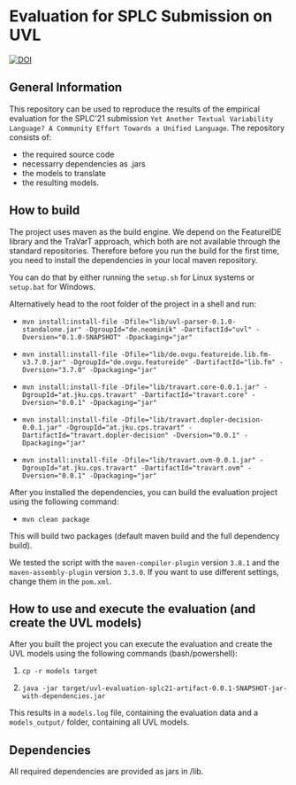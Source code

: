 # Evaluation for SPLC Submission on UVL


[![DOI](https://zenodo.org/badge/377859642.svg)](https://zenodo.org/badge/latestdoi/377859642)


## General Information
This repository can be used to reproduce the results of the empirical evaluation for the SPLC'21 submission `Yet Another Textual Variability Language?
A Community Effort Towards a Unified Language`. The repository consists of:
* the required source code
* necessarry dependencies as .jars 
* the models to translate 
* the resulting models. 

## How to build

The project uses maven as the build engine. We depend on the FeatureIDE library and the TraVarT approach, which both are not available through the standard repositories. Therefore before you run the build for the first time, you need to install the dependencies in your local maven repository. 

You can do that by either running the `setup.sh` for Linux systems or `setup.bat` for Windows. 

Alternatively head to the root folder of the project in a shell and run:

* `mvn install:install-file -Dfile="lib/uvl-parser-0.1.0-standalone.jar" -DgroupId="de.neominik" -DartifactId="uvl" -Dversion="0.1.0-SNAPSHOT" -Dpackaging="jar"`

* `mvn install:install-file -Dfile="lib/de.ovgu.featureide.lib.fm-v3.7.0.jar" -DgroupId="de.ovgu.featureide" -DartifactId="lib.fm" -Dversion="3.7.0" -Dpackaging="jar"`
 
* `mvn install:install-file -Dfile="lib/travart.core-0.0.1.jar" -DgroupId="at.jku.cps.travart" -DartifactId="travart.core" -Dversion="0.0.1" -Dpackaging="jar"`

* `mvn install:install-file -Dfile="lib/travart.dopler-decision-0.0.1.jar" -DgroupId="at.jku.cps.travart" -DartifactId="travart.dopler-decision" -Dversion="0.0.1" -Dpackaging="jar"`

* `mvn install:install-file -Dfile="lib/travart.ovm-0.0.1.jar" -DgroupId="at.jku.cps.travart" -DartifactId="travart.ovm" -Dversion="0.0.1" -Dpackaging="jar"`

After you installed the dependencies, you can build the evaluation project using the following command:

* `mvn clean package`

This will build two packages (default maven build and the full dependency build).

We tested the script with the `maven-compiler-plugin` version `3.8.1` and the `maven-assembly-plugin` version `3.3.0`. If you want to use different settings, change them in the `pom.xml`.


## How to use and execute the evaluation (and create the UVL models)

After you built the project you can execute the evaluation and create the UVL models using the following commands (bash/powershell):

1. `cp -r models target`

2. `java -jar target/uvl-evaluation-splc21-artifact-0.0.1-SNAPSHOT-jar-with-dependencies.jar`

This results in a `models.log` file, containing the evaluation data and a `models_output/` folder, containing all UVL models.

## Dependencies
All required dependencies are provided as jars in /lib.



 


